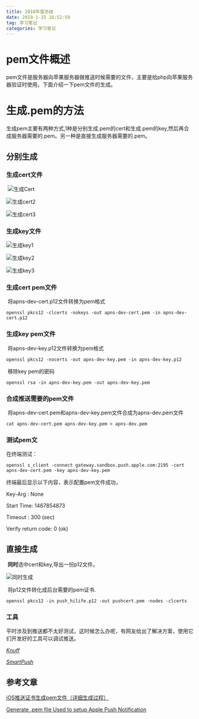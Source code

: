 ```yaml
---
title: 2018年度总结
date: 2019-1-15 16:52:59
tag: 学习笔记 
categories: 学习笔记
---
```


# pem文件概述

​	pem文件是服务器向苹果服务器做推送时候需要的文件，主要是给php向苹果服务器验证时使用，下面介绍一下pem文件的生成。

# 生成.pem的方法

​	生成pem主要有两种方式,1种是分别生成.pem的cert和生成.pem的key,然后再合成服务器需要的.pem。另一种是直接生成服务器需要的.pem。

## 分别生成

### 生成cert文件

​	![生成Cert](/Users/jackfrow/Desktop/F9EE8275-559C-496A-8B9D-57E6C0DD2308.png)



![生成cert2](/Users/jackfrow/Desktop/C4B31488-5045-44C0-AE65-532E13E210B5.png)



![生成cert3](/Users/jackfrow/Desktop/8CADA519-4E76-4242-A40F-58A6FF9BA487.png)



### 生成key文件

![生成key1](/Users/jackfrow/Desktop/3185DA78-5055-40AA-A8AD-6A2487AEAC7F.png)



![生成key2](/Users/jackfrow/Desktop/5CCCADF1-8D36-455B-A5E8-F1D9E6385AB6.png)



![生成key3](/Users/jackfrow/Desktop/1C5B5045-8DC1-4A7F-A822-B8A76549A535.png)



### 生成cert pem文件​	

​	将apns-dev-cert.p12文件转换为pem格式

```
openssl pkcs12 -clcerts -nokeys -out apns-dev-cert.pem -in apns-dev-cert.p12
```



### 生成key pem文件

​	将apns-dev-key.p12文件转换为pem格式

```
openssl pkcs12 -nocerts -out apns-dev-key.pem -in apns-dev-key.p12
```

​	移除key pem的密码

```
openssl rsa -in apns-dev-key.pem -out apns-dev-key.pem
```



### 合成推送需要的pem文件

​	将apns-dev-cert.pem和apns-dev-key.pem文件合成为apns-dev.pem文件

```
cat apns-dev-cert.pem apns-dev-key.pem > apns-dev.pem
```



### 测试pem文

在终端测试：

```
openssl s_client -connect gateway.sandbox.push.apple.com:2195 -cert apns-dev-cert.pem -key apns-dev-key.pem
```

终端最后显示以下内容，表示配置pem文件成功，

Key-Arg   : None

Start Time: 1467854873

Timeout   : 300 (sec)

Verify return code: 0 (ok)

## 直接生成

​	**同时**选中cert和key,导出一份p12文件。

![同时生成](/Users/jackfrow/Desktop/QQ20190116-102210@2x.png)

​	将p12文件转化成后台需要的pem证书.

```
openssl pkcs12 -in push_hilife.p12 -out pushcert.pem -nodes -clcerts
```

### 工具

​	平时涉及到推送都不太好测试，这时候怎么办呢，有网友给出了解决方案，使用它们开发好的工具可以调试推送。

[*Knuff*](https://github.com/KnuffApp/Knuff)

[*SmartPush*](https://github.com/shaojiankui/SmartPush)

## 参考文章

[iOS推送证书生成pem文件（详细生成过程）](https://www.jianshu.com/p/cc952ea07a08)

[Generate .pem file Used to setup Apple Push Notification](https://stackoverflow.com/questions/21250510/generate-pem-file-used-to-setup-apple-push-notification)

